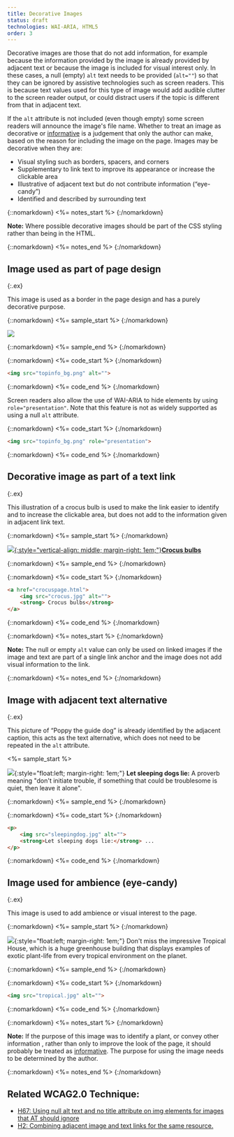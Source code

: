 ```yaml
---
title: Decorative Images
status: draft
technologies: WAI-ARIA, HTML5
order: 3
---
```


Decorative images are those that do not add information, for example because the information provided by the image is already provided by adjacent text or because the image is included for visual interest only. In these cases, a null (empty) `alt` text needs to be provided (`alt=""`) so that they can be ignored by assistive technologies such as screen readers. This is because text values used for this type of image would add audible clutter to the screen reader output, or could distract users if the topic is different from that in adjacent text.

If the `alt` attribute is not included (even though empty) some screen readers will announce the image's file name. Whether to treat an image as decorative or [informative](informative.html) is a judgement that only the author can make, based on the reason for including the image on the page. Images may be decorative when they are:

-   Visual styling such as borders, spacers, and corners
-   Supplementary to link text to improve its appearance or increase the clickable area
-   Illustrative of adjacent text but do not contribute information (“eye-candy”)
-   Identified and described by surrounding text

{::nomarkdown}
<%= notes_start %>
{:/nomarkdown}

**Note:** Where possible decorative images should be part of the CSS
styling rather than being in the HTML.

{::nomarkdown}
<%= notes_end %>
{:/nomarkdown}


## Image used as part of page design
{:.ex}

This image is used as a border in the page design and has a purely
decorative purpose.

{::nomarkdown}
<%= sample_start %>
{:/nomarkdown}

![](topinfo_bg.png)

{::nomarkdown}
<%= sample_end %>
{:/nomarkdown}

{::nomarkdown}
<%= code_start %>
{:/nomarkdown}

~~~ html
<img src="topinfo_bg.png" alt="">
~~~

{::nomarkdown}
<%= code_end %>
{:/nomarkdown}

Screen readers also allow the use of WAI-ARIA to hide elements by using `role="presentation"`. Note that this feature is not as widely supported as using a null `alt` attribute.

{::nomarkdown}
<%= code_start %>
{:/nomarkdown}

~~~ html
<img src="topinfo_bg.png" role="presentation">
~~~

{::nomarkdown}
<%= code_end %>
{:/nomarkdown}

## Decorative image as part of a text link
{:.ex}

This illustration of a crocus bulb is used to make the link easier to
identify and to increase the clickable area, but does not add to the
information given in adjacent link text.

{::nomarkdown}
<%= sample_start %>
{:/nomarkdown}

[![](crocus.jpg){:style="vertical-align: middle; margin-right: 1em;"}**Crocus bulbs**](../beyond.html)

{::nomarkdown}
<%= sample_end %>
{:/nomarkdown}

{::nomarkdown}
<%= code_start %>
{:/nomarkdown}

~~~ html
<a href="crocuspage.html">
	<img src="crocus.jpg" alt="">
	<strong> Crocus bulbs</strong>
</a>
~~~

{::nomarkdown}
<%= code_end %>
{:/nomarkdown}

{::nomarkdown}
<%= notes_start %>
{:/nomarkdown}

**Note:** The null or empty `alt` value can only be used on linked images
if the image and text are part of a single link anchor and the image
does not add visual information to the link.

{::nomarkdown}
<%= notes_end %>
{:/nomarkdown}

## Image with adjacent text alternative
{:.ex}

This picture of “Poppy the guide dog” is already identified by the
adjacent caption, this acts as the text alternative, which does not need
to be repeated in the `alt` attribute.

 <%= sample_start %>

![](../img/sleeping.jpg){:style="float:left; margin-right: 1em;"} **Let sleeping dogs lie:** A proverb meaning
&quot;don't initiate trouble, if something that could be troublesome is quiet,
then leave it alone&quot;.

{::nomarkdown}
<%= sample_end %>
{:/nomarkdown}

{::nomarkdown}
<%= code_start %>
{:/nomarkdown}

~~~ html
<p>
	<img src="sleepingdog.jpg" alt="">
	<strong>Let sleeping dogs lie:</strong> ...
</p>
~~~

{::nomarkdown}
<%= code_end %>
{:/nomarkdown}

## Image used for ambience (eye-candy)
{:.ex}

This image is used to add ambience or visual interest to the page.

{::nomarkdown}
<%= sample_start %>
{:/nomarkdown}

![](kew.jpg){:style="float:left; margin-right: 1em;"} Don't miss the impressive Tropical House, which is a
huge greenhouse building that displays examples of exotic plant-life
from every tropical environment on the planet.

{::nomarkdown}
<%= sample_end %>
{:/nomarkdown}


{::nomarkdown}
<%= code_start %>
{:/nomarkdown}

~~~ html
<img src="tropical.jpg" alt="">
~~~

{::nomarkdown}
<%= code_end %>
{:/nomarkdown}

{::nomarkdown}
<%= notes_start %>
{:/nomarkdown}

**Note:** If the purpose of this image was to identify a plant, or
convey other information , rather than only to improve the look of the
page, it should probably be treated as [informative](informative.html). The
purpose for using the image needs to be determined by the author.

{::nomarkdown}
<%= notes_end %>
{:/nomarkdown}

## Related WCAG2.0 Technique:

-   [H67: Using null alt text and no title attribute on img elements for images that AT should ignore](http://www.w3.org/TR/2012/NOTE-WCAG20-TECHS-20120103/H67)
-   [H2: Combining adjacent image and text links for the same resource.](http://www.w3.org/TR/2012/NOTE-WCAG20-TECHS-20120103/H2)
